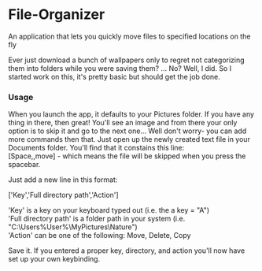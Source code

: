 # File-Organizer
An application that lets you quickly move files to specified locations on the fly

Ever just download a bunch of wallpapers only to regret not categorizing them into folders while you were saving them?
...
No? Well, I did. So I started work on this, it's pretty basic but should get the job done.

<h3>Usage</h3>  
When you launch the app, it defaults to your Pictures folder. If you have any thing in there, then great!
You'll see an image and from there your only option is to skip it and go to the next one...
Well don't worry- you can add more commands then that.
Just open up the newly created text file in your Documents folder.
You'll find that it constains this line:<br/>
[Space,,move] - which means the file will be skipped when you press the spacebar.<br/>

Just add a new line in this format:<br/>
  
['Key','Full directory path','Action']<br/>
  
'Key' is a key on your keyboard typed out (i.e. the a key = "A")<br/>
'Full directory path' is a folder path in your system (i.e. "C:\Users\%User%\MyPictures\Nature")<br/>
'Action' can be one of the following: Move, Delete, Copy

Save it. If you entered a proper key, directory, and action you'll now have set up your own keybinding.
